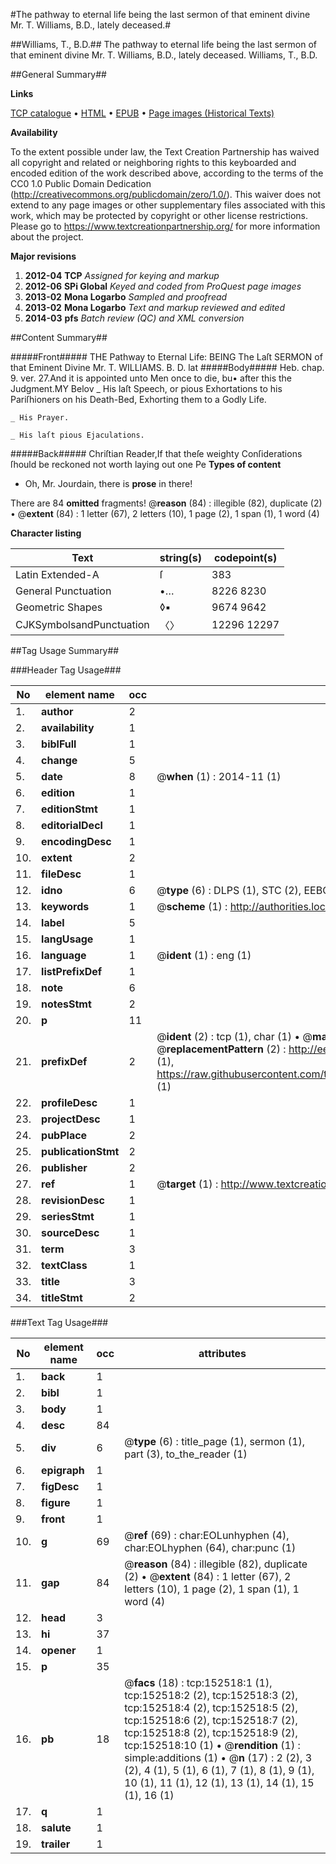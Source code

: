 #The pathway to eternal life being the last sermon of that eminent divine Mr. T. Williams, B.D., lately deceased.#

##Williams, T., B.D.##
The pathway to eternal life being the last sermon of that eminent divine Mr. T. Williams, B.D., lately deceased.
Williams, T., B.D.

##General Summary##

**Links**

[TCP catalogue](http://www.ota.ox.ac.uk/tcp/)  • 
[HTML](http://tei.it.ox.ac.uk/tcp/Texts-HTML/free/A96/A96616.html)  • 
[EPUB](http://tei.it.ox.ac.uk/tcp/Texts-EPUB/free/A96/A96616.epub) • 
[Page images (Historical Texts)](https://historicaltexts.jisc.ac.uk/eebo-38875776e)

**Availability**

To the extent possible under law, the Text Creation Partnership has waived all copyright and related or neighboring rights to this keyboarded and encoded edition of the work described above, according to the terms of the CC0 1.0 Public Domain Dedication (http://creativecommons.org/publicdomain/zero/1.0/). This waiver does not extend to any page images or other supplementary files associated with this work, which may be protected by copyright or other license restrictions. Please go to https://www.textcreationpartnership.org/ for more information about the project.

**Major revisions**

1. __2012-04__ __TCP__ *Assigned for keying and markup*
1. __2012-06__ __SPi Global__ *Keyed and coded from ProQuest page images*
1. __2013-02__ __Mona Logarbo__ *Sampled and proofread*
1. __2013-02__ __Mona Logarbo__ *Text and markup reviewed and edited*
1. __2014-03__ __pfs__ *Batch review (QC) and XML conversion*

##Content Summary##

#####Front#####
THE Pathway to Eternal Life: BEING The Laſt SERMON of that Eminent Divine Mr. T. WILLIAMS. B. D. lat
#####Body#####
Heb. chap. 9. ver. 27.And it is appointed unto Men once to die, bu• after this the Judgment.MY Belov
    _ His laſt Speech, or pious Exhortations to his Pariſhioners on his Death-Bed, Exhorting them to a Godly Life.

    _ His Prayer.

    _ His laſt pious Ejaculations.

#####Back#####
Chriſtian Reader,If that theſe weighty Conſiderations ſhould be reckoned not worth laying out one Pe
**Types of content**

  * Oh, Mr. Jourdain, there is **prose** in there!

There are 84 **omitted** fragments! 
 @__reason__ (84) : illegible (82), duplicate (2)  •  @__extent__ (84) : 1 letter (67), 2 letters (10), 1 page (2), 1 span (1), 1 word (4)

**Character listing**


|Text|string(s)|codepoint(s)|
|---|---|---|
|Latin Extended-A|ſ|383|
|General Punctuation|•…|8226 8230|
|Geometric Shapes|◊▪|9674 9642|
|CJKSymbolsandPunctuation|〈〉|12296 12297|

##Tag Usage Summary##

###Header Tag Usage###

|No|element name|occ|attributes|
|---|---|---|---|
|1.|__author__|2||
|2.|__availability__|1||
|3.|__biblFull__|1||
|4.|__change__|5||
|5.|__date__|8| @__when__ (1) : 2014-11 (1)|
|6.|__edition__|1||
|7.|__editionStmt__|1||
|8.|__editorialDecl__|1||
|9.|__encodingDesc__|1||
|10.|__extent__|2||
|11.|__fileDesc__|1||
|12.|__idno__|6| @__type__ (6) : DLPS (1), STC (2), EEBO-CITATION (1), OCLC (1), VID (1)|
|13.|__keywords__|1| @__scheme__ (1) : http://authorities.loc.gov/ (1)|
|14.|__label__|5||
|15.|__langUsage__|1||
|16.|__language__|1| @__ident__ (1) : eng (1)|
|17.|__listPrefixDef__|1||
|18.|__note__|6||
|19.|__notesStmt__|2||
|20.|__p__|11||
|21.|__prefixDef__|2| @__ident__ (2) : tcp (1), char (1)  •  @__matchPattern__ (2) : ([0-9\-]+):([0-9IVX]+) (1), (.+) (1)  •  @__replacementPattern__ (2) : http://eebo.chadwyck.com/downloadtiff?vid=$1&page=$2 (1), https://raw.githubusercontent.com/textcreationpartnership/Texts/master/tcpchars.xml#$1 (1)|
|22.|__profileDesc__|1||
|23.|__projectDesc__|1||
|24.|__pubPlace__|2||
|25.|__publicationStmt__|2||
|26.|__publisher__|2||
|27.|__ref__|1| @__target__ (1) : http://www.textcreationpartnership.org/docs/. (1)|
|28.|__revisionDesc__|1||
|29.|__seriesStmt__|1||
|30.|__sourceDesc__|1||
|31.|__term__|3||
|32.|__textClass__|1||
|33.|__title__|3||
|34.|__titleStmt__|2||


###Text Tag Usage###

|No|element name|occ|attributes|
|---|---|---|---|
|1.|__back__|1||
|2.|__bibl__|1||
|3.|__body__|1||
|4.|__desc__|84||
|5.|__div__|6| @__type__ (6) : title_page (1), sermon (1), part (3), to_the_reader (1)|
|6.|__epigraph__|1||
|7.|__figDesc__|1||
|8.|__figure__|1||
|9.|__front__|1||
|10.|__g__|69| @__ref__ (69) : char:EOLunhyphen (4), char:EOLhyphen (64), char:punc (1)|
|11.|__gap__|84| @__reason__ (84) : illegible (82), duplicate (2)  •  @__extent__ (84) : 1 letter (67), 2 letters (10), 1 page (2), 1 span (1), 1 word (4)|
|12.|__head__|3||
|13.|__hi__|37||
|14.|__opener__|1||
|15.|__p__|35||
|16.|__pb__|18| @__facs__ (18) : tcp:152518:1 (1), tcp:152518:2 (2), tcp:152518:3 (2), tcp:152518:4 (2), tcp:152518:5 (2), tcp:152518:6 (2), tcp:152518:7 (2), tcp:152518:8 (2), tcp:152518:9 (2), tcp:152518:10 (1)  •  @__rendition__ (1) : simple:additions (1)  •  @__n__ (17) : 2 (2), 3 (2), 4 (1), 5 (1), 6 (1), 7 (1), 8 (1), 9 (1), 10 (1), 11 (1), 12 (1), 13 (1), 14 (1), 15 (1), 16 (1)|
|17.|__q__|1||
|18.|__salute__|1||
|19.|__trailer__|1||
